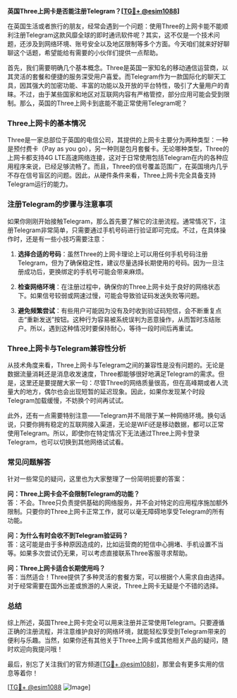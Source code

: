 **英国Three上网卡是否能注册Telegram？[[TG💪+ @esim1088](https://t.me/s/esim1088)]**

在英国生活或者旅行的朋友，经常会遇到一个问题：使用Three的上网卡能不能顺利注册Telegram这款风靡全球的即时通讯软件呢？其实，这不仅是一个技术问题，还涉及到网络环境、账号安全以及地区限制等多个方面。今天咱们就来好好聊聊这个话题，希望能给有需要的小伙伴们提供一点帮助。

首先，我们需要明确几个基本概念。Three是英国一家知名的移动通信运营商，以其灵活的套餐和便捷的服务深受用户喜爱。而Telegram作为一款国际化的聊天工具，因其强大的加密功能、丰富的功能以及开放的平台特性，吸引了大量用户的青睐。不过，由于某些国家和地区对互联网内容有严格管控，部分应用可能会受到限制。那么，英国的Three上网卡到底能不能正常使用Telegram呢？

### **Three上网卡的基本情况**

Three是一家总部位于英国的电信公司，其提供的上网卡主要分为两种类型：一种是预付费卡（Pay as you go），另一种则是包月套餐卡。无论哪种类型，Three的上网卡都支持4G LTE高速网络连接，这对于日常使用包括Telegram在内的各种应用程序来说，已经足够流畅了。而且，Three的信号覆盖范围广，在英国境内几乎不存在信号盲区的问题。因此，从硬件条件来看，Three上网卡完全具备支持Telegram运行的能力。

### **注册Telegram的步骤与注意事项**

如果你刚刚开始接触Telegram，那么首先要了解它的注册流程。通常情况下，注册Telegram非常简单，只需要通过手机号码进行验证即可完成。不过，在具体操作时，还是有一些小技巧需要注意：

1. **选择合适的号码**：虽然Three的上网卡理论上可以用任何手机号码注册Telegram，但为了确保稳定性，建议尽量选择长期使用的号码。因为一旦注册成功后，更换绑定的手机号可能会带来麻烦。
   
2. **检查网络环境**：在注册过程中，确保你的Three上网卡处于良好的网络状态下。如果信号较弱或网速过慢，可能会导致验证码发送失败等问题。

3. **避免频繁尝试**：有些用户可能因为没有及时收到验证码短信，会不断重复点击“重新发送”按钮。这种行为容易被系统误判为恶意操作，从而暂时冻结账户。所以，遇到这种情况时要保持耐心，等待一段时间后再重试。

### **Three上网卡与Telegram兼容性分析**

从技术角度来看，Three上网卡与Telegram之间的兼容性是没有问题的。无论是数据流量消耗还是消息收发速度，Three都能够很好地满足Telegram的需求。但是，这里还是要提醒大家一句：尽管Three的网络质量很高，但在高峰期或者人流量大的地方，偶尔也会出现短暂的延迟现象。因此，如果你发现某个时段Telegram加载缓慢，不妨换个时间再试试。

此外，还有一点需要特别注意——Telegram并不局限于某一种网络环境。换句话说，只要你拥有稳定的互联网接入渠道，无论是WiFi还是移动数据，都可以正常使用Telegram。所以，即使你在特定情况下无法通过Three上网卡登录Telegram，也可以切换到其他网络试试看。

### **常见问题解答**

针对一些常见的疑问，这里也为大家整理了一份简明扼要的答案：

**问：Three上网卡会不会限制Telegram的功能？**  
答：不会。Three只负责提供基础的网络服务，并不会对特定的应用程序施加额外限制。只要你的Three上网卡正常工作，就可以毫无障碍地享受Telegram的所有功能。

**问：为什么有时会收不到Telegram验证码？**  
答：这可能是由于多种原因造成的，比如运营商的短信中心拥堵、手机设置不当等。如果多次尝试仍无果，可以考虑直接联系Three客服寻求帮助。

**问：Three上网卡适合长期使用吗？**  
答：当然适合！Three提供了多种灵活的套餐方案，可以根据个人需求自由选择。对于经常需要在国外出差或旅游的人来说，Three上网卡无疑是个不错的选择。

### **总结**

综上所述，英国Three上网卡完全可以用来注册并正常使用Telegram。只要遵循正确的注册流程，并注意维护良好的网络环境，就能轻松享受到Telegram带来的便利与乐趣。当然，如果你还有其他关于Three上网卡或其他相关产品的疑问，随时欢迎向我提问哦！

最后，别忘了关注我们的官方频道[[TG💪+ @esim1088](https://t.me/s/esim1088)]，那里会有更多实用的信息等着你！  

[[TG💪+ @esim1088](https://t.me/s/esim1088) ![Image](https://i.postimg.cc/4NQfJmqS/Snipaste-2025-05-13-00-14-12.png)]